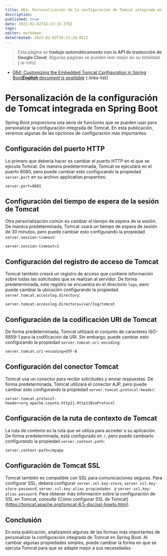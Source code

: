 ```yaml
---
title: 064: Personalización de la configuración de Tomcat integrada en Spring Boot
description: 
published: true
date: 2023-02-02T16:23:33.376Z
tags: 
editor: markdown
dateCreated: 2023-02-02T16:23:28.851Z
---
```


> Esta página se **tradujo automáticamente con la API de traducción de Google Cloud**.
Algunas páginas se pueden leer mejor en su totalidad.{.is-info}



- [064: Customizing the Embedded Tomcat Configuration in Spring Boot***English** document is available*](/en/Knowledge-base/Spring-Boot/Learning/064-customizing-the-embedded-tomcat-configuration-in-spring-boot)
{.links-list}


# Personalización de la configuración de Tomcat integrada en Spring Boot

Spring Boot proporciona una serie de funciones que se pueden usar para personalizar la configuración integrada de Tomcat. En esta publicación, veremos algunas de las opciones de configuración más importantes.

## Configuración del puerto HTTP

Lo primero que debería hacer es cambiar el puerto HTTP en el que se ejecuta Tomcat. De manera predeterminada, Tomcat se ejecutará en el puerto 8080, pero puede cambiar esto configurando la propiedad ```server.port``` en su archivo application.properties:

```properties
server.port=8081
```

## Configuración del tiempo de espera de la sesión de Tomcat

Otra personalización común es cambiar el tiempo de espera de la sesión. De manera predeterminada, Tomcat usará un tiempo de espera de sesión de 30 minutos, pero puede cambiar esto configurando la propiedad ```server.session-timeout```:

```properties
server.session-timeout=1
```

## Configuración del registro de acceso de Tomcat

Tomcat también creará un registro de acceso que contiene información sobre todas las solicitudes que se realizan al servidor. De forma predeterminada, este registro se encuentra en el directorio ```logs```, pero puede cambiar la ubicación configurando la propiedad ```server.tomcat.accesslog.directory```:

```properties
server.tomcat.accesslog.directory=/var/log/tomcat
```

## Configuración de la codificación URI de Tomcat

De forma predeterminada, Tomcat utilizará el conjunto de caracteres ISO-8859-1 para la codificación de URI. Sin embargo, puede cambiar esto configurando la propiedad ```server.tomcat.uri-encoding```:

```properties
server.tomcat.uri-encoding=UTF-8
```

## Configuración del conector Tomcat

Tomcat usa un conector para recibir solicitudes y enviar respuestas. De forma predeterminada, Tomcat utilizará el conector AJP, pero puede cambiar esto configurando la propiedad ```server.tomcat.protocol-header```:

```properties
server.tomcat.protocol-header=org.apache.coyote.http11.Http11NioProtocol
```

## Configuración de la ruta de contexto de Tomcat

La ruta de contexto es la ruta que se utiliza para acceder a su aplicación. De forma predeterminada, está configurado en ```/```, pero puede cambiarlo configurando la propiedad ```server.context-path```:

```properties
server.context-path=/myapp
```

## Configuración de Tomcat SSL

Tomcat también es compatible con SSL para comunicaciones seguras. Para configurar SSL, deberá configurar ```server.ssl.key-store```, ```server.ssl.key-store-password```, ```server.ssl.key-alias propiedades ``` y ```server.ssl.key-alias-password```. Para obtener más información sobre la configuración de SSL en Tomcat, consulte [Cómo configurar SSL de Tomcat] (https://tomcat.apache.org/tomcat-8.5-doc/ssl-howto.html).

## Conclusión

En esta publicación, analizamos algunas de las formas más importantes de personalizar la configuración integrada de Tomcat en Spring Boot. Al cambiar algunas propiedades simples, puede cambiar la forma en que se ejecuta Tomcat para que se adapte mejor a sus necesidades.